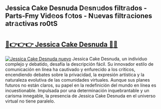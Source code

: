 ## Jessica Cake Desnuda D𝚎sn𝚞dos filtr𝚊dos - Parts-Fmy Vid𝚎os f𝚘tos - N𝚞evas filtr𝚊ciones atr𝚊ctivas ro0tS

# <h2><a href="http://mb2udh.tromn.icu/?c=Jessica+Cake+Desnuda">🔗👉👉👉 Jessica Cake Desnuda 🔗🔗</a></h2>

[![Jessica Cake Desnuda nuevo](https://i.imgur.com/pEAQMta.gif)](http://mb2udh.tromn.icu/?c=Jessica+Cake+Desnuda)
Jessica Cake Desnuda, un individuo complejo y debatido, desafía la descripción fácil. Su innovador estilo de comunicación en línea ha cautivado y enfurecido a los críticos, encendiendo debates sobre la privacidad, la expresión artística y la naturaleza evolutiva de las comunidades virtuales. Aunque sus planes futuros no están claros, su papel en la redefinición del mundo en línea es incuestionable. Impulsada por una determinación inquebrantable y un carisma innegable, la presencia de Jessica Cake Desnuda en el universo virtual no tiene paralelo.
